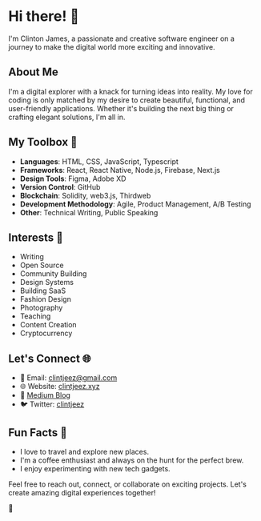 # Hi there! 👋

I'm Clinton James, a passionate and creative software engineer on a journey to make the digital world more exciting and innovative.



## About Me

I'm a digital explorer with a knack for turning ideas into reality. My love for coding is only matched by my desire to create beautiful, functional, and user-friendly applications. Whether it's building the next big thing or crafting elegant solutions, I'm all in.

## My Toolbox 🧰

- **Languages**: HTML, CSS, JavaScript, Typescript 
- **Frameworks**: React, React Native, Node.js, Firebase, Next.js
- **Design Tools**: Figma, Adobe XD
- **Version Control**: GitHub
- **Blockchain**: Solidity, web3.js, Thirdweb
- **Development Methodology**: Agile, Product Management, A/B Testing
- **Other**: Technical Writing, Public Speaking

## Interests 🌟

- Writing
- Open Source
- Community Building
- Design Systems
- Building SaaS
- Fashion Design
- Photography
- Teaching
- Content Creation
- Cryptocurrency

## Let's Connect 🌐

- 📧 Email: clintjeez@gmail.com
- 🌐 Website: [clintjeez.xyz](https://www.clintjeez.xyz)
- 📝 [Medium Blog](https://medium.com/@clintjeez)
- 🐦 Twitter: [clintjeez](https://twitter.com/clintjeez)


## Fun Facts 🎉

- I love to travel and explore new places.
- I'm a coffee enthusiast and always on the hunt for the perfect brew.
- I enjoy experimenting with new tech gadgets.

Feel free to reach out, connect, or collaborate on exciting projects. Let's create amazing digital experiences together!

 🚀
